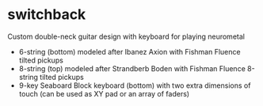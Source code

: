 # switchback
Custom double-neck guitar design with keyboard for playing neurometal

* 6-string (bottom) modeled after Ibanez Axion with Fishman Fluence tilted pickups
* 8-string (top) modeled after Strandberb Boden with Fishman Fluence 8-string tilted pickups
* 9-key Seaboard Block keyboard (bottom) with two extra dimensions of touch (can be used as XY pad or an array of faders)